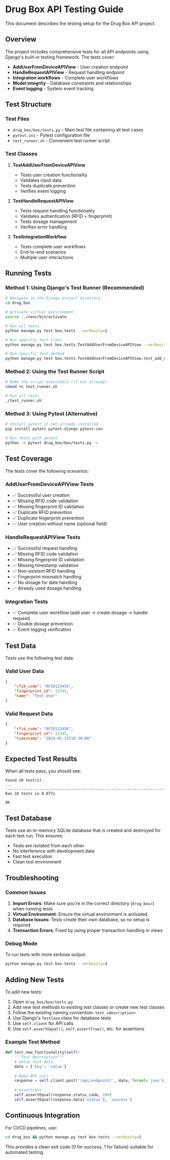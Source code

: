 # Drug Box API Testing Guide

This document describes the testing setup for the Drug Box API project.

## Overview

The project includes comprehensive tests for all API endpoints using Django's built-in testing framework. The tests cover:

- **AddUserFromDeviceAPIView** - User creation endpoint
- **HandleRequestAPIView** - Request handling endpoint
- **Integration workflows** - Complete user workflows
- **Model integrity** - Database constraints and relationships
- **Event logging** - System event tracking

## Test Structure

### Test Files

- `drug_box/box/tests.py` - Main test file containing all test cases
- `pytest.ini` - Pytest configuration file
- `test_runner.sh` - Convenient test runner script

### Test Classes

1. **TestAddUserFromDeviceAPIView**
   - Tests user creation functionality
   - Validates input data
   - Tests duplicate prevention
   - Verifies event logging

2. **TestHandleRequestAPIView**
   - Tests request handling functionality
   - Validates authentication (RFID + fingerprint)
   - Tests dosage management
   - Verifies error handling

3. **TestIntegrationWorkflow**
   - Tests complete user workflows
   - End-to-end scenarios
   - Multiple user interactions

## Running Tests

### Method 1: Using Django's Test Runner (Recommended)

```bash
# Navigate to the Django project directory
cd drug_box

# Activate virtual environment
source ../venv/bin/activate

# Run all tests
python manage.py test box.tests --verbosity=2

# Run specific test class
python manage.py test box.tests.TestAddUserFromDeviceAPIView --verbosity=2

# Run specific test method
python manage.py test box.tests.TestAddUserFromDeviceAPIView.test_add_user_success --verbosity=2
```

### Method 2: Using the Test Runner Script

```bash
# Make the script executable (if not already)
chmod +x test_runner.sh

# Run all tests
./test_runner.sh
```

### Method 3: Using Pytest (Alternative)

```bash
# Install pytest if not already installed
pip install pytest pytest-django pytest-cov

# Run tests with pytest
python -m pytest drug_box/box/tests.py -v
```

## Test Coverage

The tests cover the following scenarios:

### AddUserFromDeviceAPIView Tests
- ✅ Successful user creation
- ✅ Missing RFID code validation
- ✅ Missing fingerprint ID validation
- ✅ Duplicate RFID prevention
- ✅ Duplicate fingerprint prevention
- ✅ User creation without name (optional field)

### HandleRequestAPIView Tests
- ✅ Successful request handling
- ✅ Missing RFID code validation
- ✅ Missing fingerprint ID validation
- ✅ Missing timestamp validation
- ✅ Non-existent RFID handling
- ✅ Fingerprint mismatch handling
- ✅ No dosage for date handling
- ✅ Already used dosage handling

### Integration Tests
- ✅ Complete user workflow (add user → create dosage → handle request)
- ✅ Double dosage prevention
- ✅ Event logging verification

## Test Data

Tests use the following test data:

### Valid User Data
```json
{
    "rfid_code": "RFID123456",
    "fingerprint_id": 12345,
    "name": "Test User"
}
```

### Valid Request Data
```json
{
    "rfid_code": "RFID123456",
    "fingerprint_id": 12345,
    "timestamp": "2024-01-15T10:30:00"
}
```

## Expected Test Results

When all tests pass, you should see:

```
Found 10 test(s).
...
----------------------------------------------------------------------
Ran 10 tests in 0.077s

OK
```

## Test Database

Tests use an in-memory SQLite database that is created and destroyed for each test run. This ensures:
- Tests are isolated from each other
- No interference with development data
- Fast test execution
- Clean test environment

## Troubleshooting

### Common Issues

1. **Import Errors**: Make sure you're in the correct directory (`drug_box/`) when running tests
2. **Virtual Environment**: Ensure the virtual environment is activated
3. **Database Issues**: Tests create their own database, so no setup is required
4. **Transaction Errors**: Fixed by using proper transaction handling in views

### Debug Mode

To run tests with more verbose output:

```bash
python manage.py test box.tests --verbosity=3
```

## Adding New Tests

To add new tests:

1. Open `drug_box/box/tests.py`
2. Add new test methods to existing test classes or create new test classes
3. Follow the existing naming convention: `test_<description>`
4. Use Django's `TestCase` class for database tests
5. Use `self.client` for API calls
6. Use `self.assertEqual()`, `self.assertTrue()`, etc. for assertions

### Example Test Method

```python
def test_new_functionality(self):
    """Test description"""
    # Setup test data
    data = {'key': 'value'}
    
    # Make API call
    response = self.client.post('/api/endpoint/', data, format='json')
    
    # Assertions
    self.assertEqual(response.status_code, 200)
    self.assertEqual(response.data['status'], 'success')
```

## Continuous Integration

For CI/CD pipelines, use:

```bash
cd drug_box && python manage.py test box.tests --verbosity=1
```

This provides a clean exit code (0 for success, 1 for failure) suitable for automated testing.
